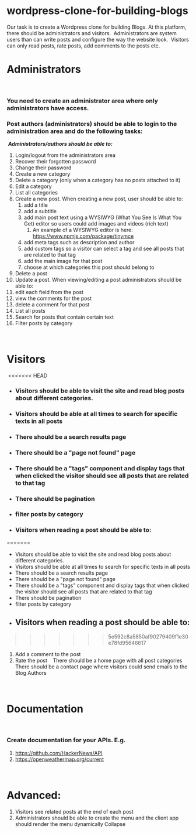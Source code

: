 # wordpress-clone-for-building-blogs
Our task is to create a Wordpress clone for building Blogs. At this platform, there should be administrators and visitors. ​ Administrators are system users than can write posts and configure the way the website look. ​ Visitors can only read posts, rate posts, add comments to the posts etc.

# Administrators
​
### You need to create an administrator area where only administrators have access.
### Post authors (administrators) should be able to login to the administration area and do the following tasks:
​
***Administrators/authors should be able to:***
1. Login/logout from the administrators area
2. Recover their forgotten password
3. Change their password
4. Create a new category
5. Delete a category (only when a category has no posts attached to it)
6. Edit a category
7. List all categories
8. Create a new post. When creating a new post, user should be able to:
   1. add a title
   2. add a subtitle
   3. add main post text using a WYSIWYG (What You See Is What You Get) editor so users could add images and videos (rich text)
      1. An example of a WYSIWYG editor is here: https://www.npmjs.com/package/tinymce
   4. add meta tags such as description and author
   5. add custom tags so a visitor can select a tag and see all posts that are related to that tag
   6. add the main image for that post
   7. choose at which categories this post should belong to
9. Delete a post
10. Update a post. When viewing/editing a post administrators should be able to:
   1. edit each field from the post
   2. view the comments for the post
   3. delete a comment for that post
11. List all posts
12. Search for posts that contain certain text
13. Filter posts by category
​
` `  
` `  
​
# Visitors
​
<<<<<<< HEAD
- ### Visitors should be able to visit the site and read blog posts about different categories.
- ### Visitors should be able at all times to search for specific texts in all posts
- ### There should be a search results page
- ### There should be a "page not found" page
- ### There should be a "tags" component and display tags that when clicked the visitor should see all posts that are related to that tag
- ### There should be pagination
- ### filter posts by category
- ### Visitors when reading a post should be able to:
=======
-  Visitors should be able to visit the site and read blog posts about different categories.
-  Visitors should be able at all times to search for specific texts in all posts
-  There should be a search results page
-  There should be a "page not found" page
-  There should be a "tags" component and display tags that when clicked the visitor should see all posts that are related to that tag
-  There should be pagination
-  filter posts by category
- ## Visitors when reading a post should be able to:
>>>>>>> 5e592c8a5850af90279409f1e30e78fd95646617
   1. Add a comment to the post
   2. Rate the post
​
​
​
There should be a home page with all post categories
There should be a contact page where visitors could send emails to the Blog Authors
​
` `  
` `  
​
# Documentation 
​
### Create documentation for your APIs. E.g.
1. https://github.com/HackerNews/API
2. https://openweathermap.org/current
​
​
` `  
` `  
​
# Advanced:
1. Visitors see related posts at the end of each post
2. Administrators should be able to create the menu and the client app should render the menu dynamically
Collapse
